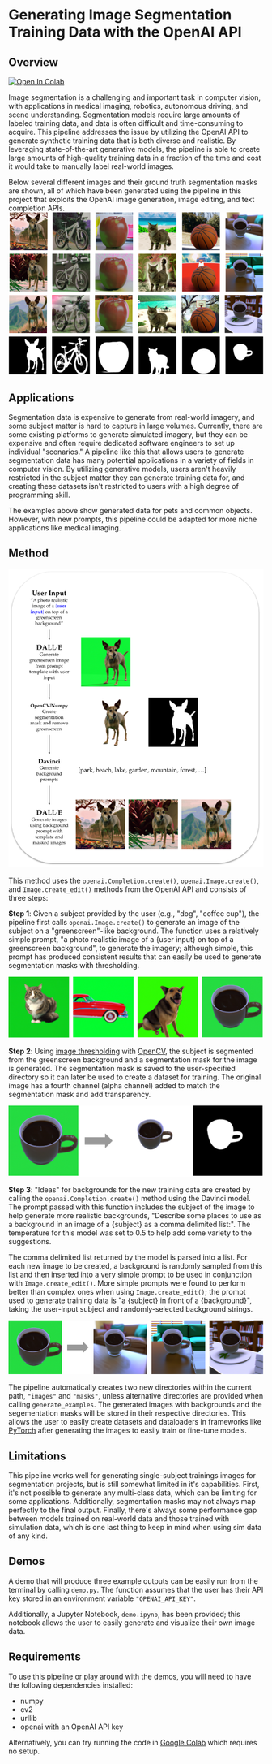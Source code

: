 # Generating Image Segmentation Training Data with the OpenAI API

## Overview

[![Open In Colab](https://colab.research.google.com/assets/colab-badge.svg)]([https://colab.research.google.com/github/weiji14/deepbedmap/](https://colab.research.google.com/drive/1VWpLdrOYZ3AWUG8DveKJr6A3NNnMwW8D?usp=sharing)https://colab.research.google.com/drive/1VWpLdrOYZ3AWUG8DveKJr6A3NNnMwW8D?usp=sharing)

Image segmentation is a challenging and important task in computer vision, with applications in medical imaging, robotics, autonomous driving, and scene understanding. Segmentation models require large amounts of labeled training data, and data is often difficult and time-consuming to acquire. This pipeline addresses the issue by utilizing the OpenAI API to generate synthetic training data that is both diverse and realistic. By leveraging state-of-the-art generative models, the pipeline is able to create large amounts of high-quality training data in a fraction of the time and cost it would take to manually label real-world images. 

Below several different images and their ground truth segmentation masks are shown, all of which have been generated using the pipeline in this project that exploits the OpenAI image generation, image editing, and text completion APIs.
![Examples of training data generated.](vis/training_examples.png)

## Applications

Segmentation data is expensive to generate from real-world imagery, and some subject matter is hard to capture in large volumes. Currently, there are some existing platforms to generate simulated imagery, but they can be expensive and often require dedicated software engineers to set up individual "scenarios." A pipeline like this that allows users to generate segmentation data has many potential applications in a variety of fields in computer vision. By utilizing generative models, users aren't heavily restricted in the subject matter they can generate training data for, and creating these datasets isn't restricted to users with a high degree of programming skill. 

The examples above show generated data for pets and common objects. However, with new prompts, this pipeline could be adapted for more niche applications like medical imaging. 

## Method  

![Method overview](vis/workflow_diagram.png)

This method uses the `openai.Completion.create()`, `openai.Image.create()`, and `Image.create_edit()` methods from the OpenAI API and consists of three steps:

**Step 1**: Given a subject provided by the user (e.g., "dog", "coffee cup"), the pipeline first calls `openai.Image.create()` to generate an image of the subject on a "greenscreen"-like background. The function uses a relatively simple prompt, "a photo realistic image of a {user input} on top of a greenscreen background", to generate the imagery; although simple, this prompt has produced consistent results that can easily be used to generate segmentation masks with thresholding.

![Example "greenscreen" images.](vis/greenscreen_outputs.png)

**Step 2**: Using [image thresholding](https://en.wikipedia.org/wiki/Thresholding_(image_processing)) with [OpenCV](https://docs.opencv.org/4.x/d7/d4d/tutorial_py_thresholding.html), the subject is segmented from the greenscreen background and a segmentation mask for the image is generated. The segmentation mask is saved to the user-specified directory so it can later be used to create a dataset for training. The original image has a fourth channel (alpha channel) added to match the segmentation mask and add transparency. 

![Example output of masking step.](vis/masking_example.png)

**Step 3**: "Ideas" for backgrounds for the new training data are created by calling the `openai.Completion.create()` method using the Davinci model. The prompt passed with this function includes the subject of the image to help generate more realistic backgrounds, "Describe some places to use as a background in an image of a {subject} as a comma delimited list:". The temperature for this model was set to 0.5 to help add some variety to the suggestions.

The comma delimited list returned by the model is parsed into a list. For each new image to be created, a background is randomly sampled from this list and then inserted into a very simple prompt to be used in conjunction with `Image.create_edit()`. More simple prompts were found to perform better than complex ones when using `Image.create_edit()`; the prompt used to generate training data is "a {subject} in front of a {background}", taking the user-input subject and randomly-selected background strings. 

![Example of outputs with different backgrounds.](vis/final_outputs.png)

The pipeline automatically creates two new directories within the current path, `"images"` and `"masks"`, unless alternative directories are provided when calling `generate_examples`. The generated images with backgrounds and the segementation masks will be stored in their respective directories. This allows the user to easily create datasets and dataloaders in frameworks like [PyTorch](https://pytorch.org/tutorials/beginner/data_loading_tutorial.html) after generating the images to easily train or fine-tune models. 


## Limitations

This pipeline works well for generating single-subject trainings images for segmentation projects, but is still somewhat limited in it's capabilities. First, it's not possible to generate any multi-class data, which can be limiting for some applications. Additionally, segmentation masks may not always map perfectly to the final output. Finally, there's always some performance gap between models trained on real-world data and those trained with simulation data, which is one last thing to keep in mind when using sim data of any kind.


## Demos

A demo that will produce three example outputs can be easily run from the terminal by calling `demo.py`. The function assumes that the user has their API key stored in an environment variable `"OPENAI_API_KEY"`. 

Additionally, a Jupyter Notebook, `demo.ipynb`, has been provided; this notebook allows the user to easily generate and visualize their own image data. 

## Requirements

To use this pipeline or play around with the demos, you will need to have the following dependencies installed:

* numpy
* cv2
* urllib
* openai with an OpenAI API key

Alternatively, you can try running the code in [Google Colab](https://colab.research.google.com/drive/1VWpLdrOYZ3AWUG8DveKJr6A3NNnMwW8D?usp=sharing) which requires no setup.

